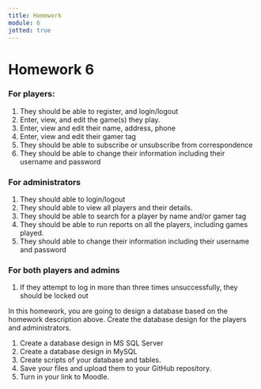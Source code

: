 ```yaml
---
title: Homework
module: 6
jotted: true
---
```


# Homework 6

### For players:

1. They should be able to register, and login/logout
2. Enter, view, and edit the game(s) they play.
3. Enter, view and edit their name, address, phone
4. Enter, view and edit their gamer tag
5. They should be able to subscribe or unsubscribe from correspondence
6. They should be able to change their information including their username and password

### For administrators

1. They should able to login/logout
2. They should able to view all players and their details.
3. They should be able to search for a player by name and/or gamer tag
4. They should be able to run reports on all the players, including games played.
5. They should able to change their information including their username and password

### For both players and admins

1. If they attempt to log in more than three times unsuccessfully, they should be locked out

In this homework, you are going to design a database based on the homework description above.  Create the database design for the players and administrators.

1. Create a database design in MS SQL Server
2. Create a database design in MySQL
3. Create scripts of your database and tables. 
4. Save your files and upload them to your GitHub repository.
5. Turn in your link to Moodle.